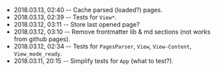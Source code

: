 
- 2018.03.13, 02:40 -- Cache parsed (loaded?) pages.
- 2018.03.13, 02:39 -- Tests for `View*`.
- 2018.03.12, 03:11 -- Store last opened page?
- 2018.03.12, 03:10 -- Remove frontmatter lib & md sections (not works from github pages).
- 2018.03.12, 02:34 -- Tests for `PagesParser`, `View`, `View-Content`, `View_mode_ready`.
- 2018.03.11, 20:15 -- Simplify tests for `App` (what to test?).

